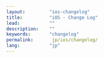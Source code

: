 ```yaml
---
layout:         "ios-changelog"
title:          "iOS - Change Log"
lead:           ""
description:    ""
keywords:       "changelog"
permalink:       jp/ios/changelog/
lang:           "jp"
---
```

